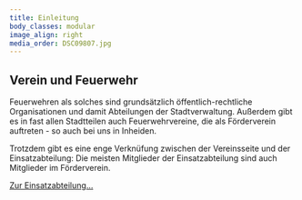 ```yaml
---
title: Einleitung
body_classes: modular
image_align: right
media_order: DSC09807.jpg
---
```


## **Verein** und Feuerwehr

Feuerwehren als solches sind grundsätzlich öffentlich-rechtliche Organisationen und damit Abteilungen der Stadtverwaltung. Außerdem gibt es in fast allen Stadtteilen auch Feuerwehrvereine, die als Förderverein auftreten - so auch bei uns in Inheiden.

Trotzdem gibt es eine enge Verknüfung zwischen der Vereinsseite und der Einsatzabteilung: Die meisten Mitglieder der Einsatzabteilung sind auch Mitglieder im Förderverein.

[Zur Einsatzabteilung...](/einsatzabteilung?classes=btn,btn-primary,btn-lg)